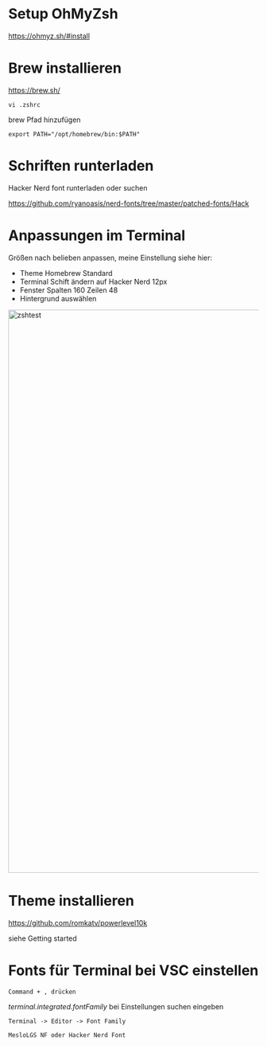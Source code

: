 # Setup OhMyZsh

https://ohmyz.sh/#install

# Brew installieren

https://brew.sh/
    
    vi .zshrc
    
brew Pfad hinzufügen

    export PATH="/opt/homebrew/bin:$PATH"

# Schriften runterladen

Hacker Nerd font runterladen oder suchen

https://github.com/ryanoasis/nerd-fonts/tree/master/patched-fonts/Hack

# Anpassungen im Terminal

Größen nach belieben anpassen, meine Einstellung siehe hier:

 - Theme Homebrew Standard
 - Terminal Schift ändern auf Hacker Nerd 12px
 - Fenster Spalten 160 Zeilen 48
 - Hintergrund auswählen

<img width="1130" alt="zshtest" src="https://github.com/markusweiss/console-stuff/assets/2033988/e47cbee6-3421-48b1-b346-2fc47eb2e3e4">


# Theme installieren

https://github.com/romkatv/powerlevel10k

siehe Getting started

# Fonts für Terminal bei VSC einstellen

    Command + , drücken

*terminal.integrated.fontFamily* bei Einstellungen suchen eingeben

    Terminal -> Editor -> Font Family

    MesloLGS NF oder Hacker Nerd Font
